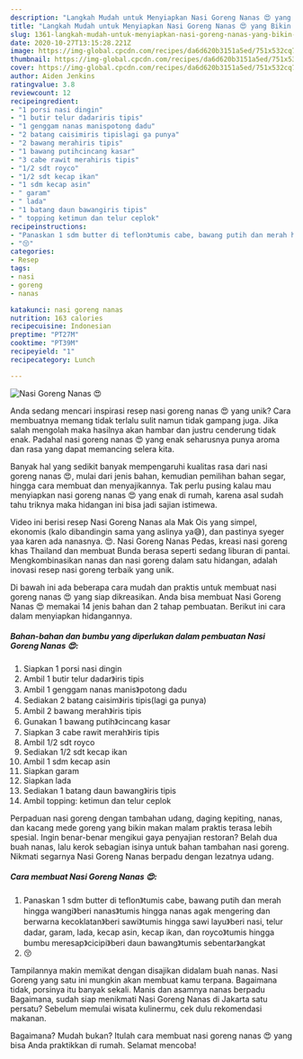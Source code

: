 ```yaml
---
description: "Langkah Mudah untuk Menyiapkan Nasi Goreng Nanas 😍 yang Bikin Ngiler"
title: "Langkah Mudah untuk Menyiapkan Nasi Goreng Nanas 😍 yang Bikin Ngiler"
slug: 1361-langkah-mudah-untuk-menyiapkan-nasi-goreng-nanas-yang-bikin-ngiler
date: 2020-10-27T13:15:28.221Z
image: https://img-global.cpcdn.com/recipes/da6d620b3151a5ed/751x532cq70/nasi-goreng-nanas-😍-foto-resep-utama.jpg
thumbnail: https://img-global.cpcdn.com/recipes/da6d620b3151a5ed/751x532cq70/nasi-goreng-nanas-😍-foto-resep-utama.jpg
cover: https://img-global.cpcdn.com/recipes/da6d620b3151a5ed/751x532cq70/nasi-goreng-nanas-😍-foto-resep-utama.jpg
author: Aiden Jenkins
ratingvalue: 3.8
reviewcount: 12
recipeingredient:
- "1 porsi nasi dingin"
- "1 butir telur dadariris tipis"
- "1 genggam nanas manispotong dadu"
- "2 batang caisimiris tipislagi ga punya"
- "2 bawang merahiris tipis"
- "1 bawang putihcincang kasar"
- "3 cabe rawit merahiris tipis"
- "1/2 sdt royco"
- "1/2 sdt kecap ikan"
- "1 sdm kecap asin"
- " garam"
- " lada"
- "1 batang daun bawangiris tipis"
- " topping ketimun dan telur ceplok"
recipeinstructions:
- "Panaskan 1 sdm butter di teflon》tumis cabe, bawang putih dan merah hingga wangi》beri nanas》tumis hingga nanas agak mengering dan berwarna kecoklatan》beri sawi》tumis hingga sawi layu》beri nasi, telur dadar, garam, lada, kecap asin, kecap ikan, dan royco》tumis hingga bumbu meresap》cicipi》beri daun bawang》tumis sebentar》angkat"
- "😚"
categories:
- Resep
tags:
- nasi
- goreng
- nanas

katakunci: nasi goreng nanas 
nutrition: 163 calories
recipecuisine: Indonesian
preptime: "PT27M"
cooktime: "PT39M"
recipeyield: "1"
recipecategory: Lunch

---
```



![Nasi Goreng Nanas 😍](https://img-global.cpcdn.com/recipes/da6d620b3151a5ed/751x532cq70/nasi-goreng-nanas-😍-foto-resep-utama.jpg)

Anda sedang mencari inspirasi resep nasi goreng nanas 😍 yang unik? Cara membuatnya memang tidak terlalu sulit namun tidak gampang juga. Jika salah mengolah maka hasilnya akan hambar dan justru cenderung tidak enak. Padahal nasi goreng nanas 😍 yang enak seharusnya punya aroma dan rasa yang dapat memancing selera kita.

Banyak hal yang sedikit banyak mempengaruhi kualitas rasa dari nasi goreng nanas 😍, mulai dari jenis bahan, kemudian pemilihan bahan segar, hingga cara membuat dan menyajikannya. Tak perlu pusing kalau mau menyiapkan nasi goreng nanas 😍 yang enak di rumah, karena asal sudah tahu triknya maka hidangan ini bisa jadi sajian istimewa.

Video ini berisi resep Nasi Goreng Nanas ala Mak Ois yang simpel, ekonomis (kalo dibandingin sama yang aslinya ya😅), dan pastinya syeger yaa karen ada nanasnya. 😍. Nasi Goreng Nanas Pedas, kreasi nasi goreng khas Thailand dan membuat Bunda berasa seperti sedang liburan di pantai. Mengkombinasikan nanas dan nasi goreng dalam satu hidangan, adalah inovasi resep nasi goreng terbaik yang unik.


Di bawah ini ada beberapa cara mudah dan praktis untuk membuat nasi goreng nanas 😍 yang siap dikreasikan. Anda bisa membuat Nasi Goreng Nanas 😍 memakai 14 jenis bahan dan 2 tahap pembuatan. Berikut ini cara dalam menyiapkan hidangannya.

<!--inarticleads1-->

##### Bahan-bahan dan bumbu yang diperlukan dalam pembuatan Nasi Goreng Nanas 😍:

1. Siapkan 1 porsi nasi dingin
1. Ambil 1 butir telur dadar》iris tipis
1. Ambil 1 genggam nanas manis》potong dadu
1. Sediakan 2 batang caisim》iris tipis(lagi ga punya)
1. Ambil 2 bawang merah》iris tipis
1. Gunakan 1 bawang putih》cincang kasar
1. Siapkan 3 cabe rawit merah》iris tipis
1. Ambil 1/2 sdt royco
1. Sediakan 1/2 sdt kecap ikan
1. Ambil 1 sdm kecap asin
1. Siapkan  garam
1. Siapkan  lada
1. Sediakan 1 batang daun bawang》iris tipis
1. Ambil  topping: ketimun dan telur ceplok


Perpaduan nasi goreng dengan tambahan udang, daging kepiting, nanas, dan kacang mede goreng yang bikin makan malam praktis terasa lebih spesial. Ingin benar-benar mengikui gaya penyajian restoran? Belah dua buah nanas, lalu kerok sebagian isinya untuk bahan tambahan nasi goreng. Nikmati segarnya Nasi Goreng Nanas berpadu dengan lezatnya udang. 

<!--inarticleads2-->

##### Cara membuat Nasi Goreng Nanas 😍:

1. Panaskan 1 sdm butter di teflon》tumis cabe, bawang putih dan merah hingga wangi》beri nanas》tumis hingga nanas agak mengering dan berwarna kecoklatan》beri sawi》tumis hingga sawi layu》beri nasi, telur dadar, garam, lada, kecap asin, kecap ikan, dan royco》tumis hingga bumbu meresap》cicipi》beri daun bawang》tumis sebentar》angkat
1. 😚


Tampilannya makin memikat dengan disajikan didalam buah nanas. Nasi Goreng yang satu ini mungkin akan membuat kamu terpana. Bagaimana tidak, porsinya itu banyak sekali. Manis dan asamnya nanas berpadu Bagaimana, sudah siap menikmati Nasi Goreng Nanas di Jakarta satu persatu? Sebelum memulai wisata kulinermu, cek dulu rekomendasi makanan. 

Bagaimana? Mudah bukan? Itulah cara membuat nasi goreng nanas 😍 yang bisa Anda praktikkan di rumah. Selamat mencoba!
